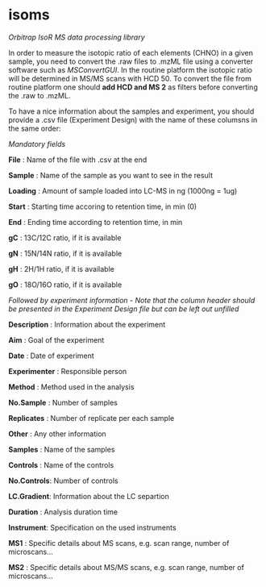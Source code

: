 # isoms
*Orbitrap IsoR MS data processing library*

In order to measure the isotopic ratio of each elements (CHNO) in a given sample, you need to convert the .raw files to .mzML file using a converter software such as _MSConvertGUI_. In the routine platform the isotopic ratio will be determined in MS/MS scans with HCD 50. To convert the file from routine platform one should __add HCD and MS 2__ as filters before converting the .raw to .mzML.

To have a nice information about the samples and experiment, you should provide a .csv file (Experiment Design) with the name of these columsns in the same order:

_Mandatory fields_

__File__ : Name of the file with .csv at the end

__Sample__ : Name of the sample as you want to see in the result

__Loading__ : Amount of sample loaded into LC-MS in ng (1000ng = 1ug)

__Start__ : Starting time accoring to retention time, in min (0)

__End__ : Ending time according to retention time, in min

__gC__ : 13C/12C ratio, if it is available

__gN__ : 15N/14N ratio, if it is available

__gH__ : 2H/1H ratio, if it is available

__gO__ : 18O/16O ratio, if it is available

_Followed by experiment information - Note that the column header should be presented in the Experiment Design file but can be left out unfilled_

__Description__ : Information about the experiment

__Aim__ : Goal of the experiment

__Date__ : Date of experiment

__Experimenter__ : Responsible person

__Method__ : Method used in the analysis

__No.Sample__ : Number of samples

__Replicates__ : Number of replicate per each sample

__Other__ : Any other information

__Samples__ : Name of the samples

__Controls__ : Name of the controls

__No.Controls__: Number of controls

__LC.Gradient__: Information about the LC separtion

__Duration__ : Analysis duration time

__Instrument__: Specification on the used instruments

__MS1__ : Specific details about MS scans, e.g. scan range, number of microscans...

__MS2__ : Specific details about MS/MS scans, e.g. scan range, number of microscans...
